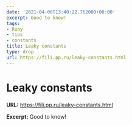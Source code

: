 ```yaml
---
date: '2021-04-06T13:40:22.762000+00:00'
excerpt: Good to know!
tags:
- Ruby
- tips
- constants
title: Leaky constants
type: drop
url: https://fili.pp.ru/leaky-constants.html
---
```


# Leaky constants

**URL:** https://fili.pp.ru/leaky-constants.html

**Excerpt:** Good to know!
